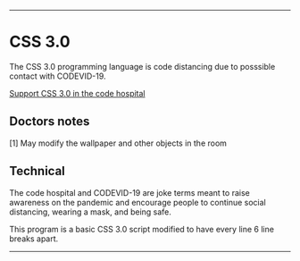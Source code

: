 
***

# CSS 3.0

The CSS 3.0 programming language is code distancing due to posssible contact with CODEVID-19.

[Support CSS 3.0 in the code hospital](https://github.com/seanpm2001/Code-distancing/discussions/23)

## Doctors notes

[1] May modify the wallpaper and other objects in the room

## Technical

The code hospital and CODEVID-19 are joke terms meant to raise awareness on the pandemic and encourage people to continue social distancing, wearing a mask, and being safe.

This program is a basic CSS 3.0 script modified to have every line 6 line breaks apart.

***
